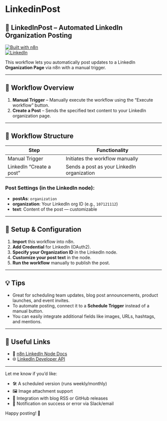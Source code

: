 # LinkedinPost
## 📣 LinkedInPost – Automated LinkedIn Organization Posting

[![Built with n8n](https://img.shields.io/badge/Built%20with-n8n-208ec6?logo=n8n&logoColor=white)](https://n8n.io)  
[![LinkedIn](https://img.shields.io/badge/Platform-LinkedIn-blue?logo=linkedin)](https://www.linkedin.com)

This workflow lets you automatically post updates to a LinkedIn **Organization Page** via n8n with a manual trigger.

---

## 🚀 Workflow Overview

1. **Manual Trigger** – Manually execute the workflow using the “Execute workflow” button.  
2. **Create a Post** – Sends the specified text content to your LinkedIn organization page.

---

## 📝 Workflow Structure

| Step                     | Functionality                                                   |
|--------------------------|------------------------------------------------------------------|
| Manual Trigger           | Initiates the workflow manually                                 |
| LinkedIn “Create a post”| Sends a post as your LinkedIn organization                      |

### Post Settings (in the LinkedIn node):
- **postAs**: `organization`
- **organization**: Your LinkedIn org ID (e.g., `107121112`)
- **text**: Content of the post — customizable

---

## 🔧 Setup & Configuration

1. **Import** this workflow into n8n.
2. **Add Credential** for LinkedIn (OAuth2).
3. **Specify your Organization ID** in the LinkedIn node.
4. **Customize your post text** in the node.
5. **Run the workflow** manually to publish the post.

---

## 💡 Tips

- Great for scheduling team updates, blog post announcements, product launches, and event invites.
- To automate posting, connect it to a **Schedule Trigger** instead of a manual button.
- You can easily integrate additional fields like images, URLs, hashtags, and mentions.

---

## 🔗 Useful Links

- 📘 [n8n LinkedIn Node Docs](https://docs.n8n.io/integrations/builtin/app-nodes/n8n-nodes-base.linkedin/)  
- 🌐 [LinkedIn Developer API](https://docs.microsoft.com/linkedin/)  

---

Let me know if you’d like:
- 🛠️ A scheduled version (runs weekly/monthly)  
- 🖼️ Image attachment support  
- 🔄 Integration with blog RSS or GitHub releases  
- 📩 Notification on success or error via Slack/email  

Happy posting! 🚀
